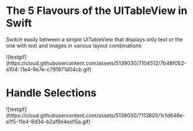 <h1>The 5 Flavours of the UITableView in Swift</h1>
<p>Switch easily between a simple UITableView that displays only text or the one with text and images in various layout combinations</p>
![testgif](https://cloud.githubusercontent.com/assets/5139030/7104512/7b48f052-e104-11e4-9e7e-c791971d04cb.gif)
<h1>Handle Selections</h1>
![testgif](https://cloud.githubusercontent.com/assets/5139030/7113805/1cfd646e-e1f5-11e4-8d34-b2af9e4ed15a.gif)

